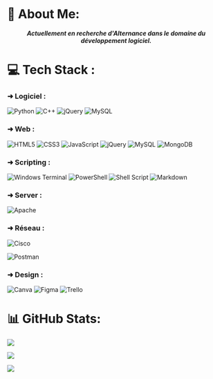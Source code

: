 # 💫 About Me:

<center>

***Actuellement en recherche d'Alternance dans le domaine du développement logiciel.***

</center>

# 💻 Tech Stack :
### ➜ Logiciel :
![Python](https://img.shields.io/badge/python-3670A0?style=for-the-badge&logo=python&logoColor=ffdd54)
![C++](https://img.shields.io/badge/c++-%2300599C.svg?style=for-the-badge&logo=c%2B%2B&logoColor=white)
![jQuery](https://img.shields.io/badge/jquery-%230769AD.svg?style=for-the-badge&logo=jquery&logoColor=white)
![MySQL](https://img.shields.io/badge/mysql-%2300000f.svg?style=for-the-badge&logo=mysql&logoColor=white)

### ➜ Web :
![HTML5](https://img.shields.io/badge/html5-%23E34F26.svg?style=for-the-badge&logo=html5&logoColor=white)
![CSS3](https://img.shields.io/badge/css3-%231572B6.svg?style=for-the-badge&logo=css3&logoColor=white)
![JavaScript](https://img.shields.io/badge/javascript-%23323330.svg?style=for-the-badge&logo=javascript&logoColor=%23F7DF1E)
![jQuery](https://img.shields.io/badge/jquery-%230769AD.svg?style=for-the-badge&logo=jquery&logoColor=white)
![MySQL](https://img.shields.io/badge/mysql-%2300000f.svg?style=for-the-badge&logo=mysql&logoColor=white)
![MongoDB](https://img.shields.io/badge/MongoDB-%234ea94b.svg?style=for-the-badge&logo=mongodb&logoColor=white)

### ➜ Scripting :
![Windows Terminal](https://img.shields.io/badge/Windows%20Terminal-%234D4D4D.svg?style=for-the-badge&logo=windows-terminal&logoColor=white)
![PowerShell](https://img.shields.io/badge/PowerShell-%235391FE.svg?style=for-the-badge&logo=powershell&logoColor=white)
![Shell Script](https://img.shields.io/badge/shell_script-%23121011.svg?style=for-the-badge&logo=gnu-bash&logoColor=white)
![Markdown](https://img.shields.io/badge/markdown-%23000000.svg?style=for-the-badge&logo=markdown&logoColor=white)

### ➜ Server :
![Apache](https://img.shields.io/badge/apache-%23D42029.svg?style=for-the-badge&logo=apache&logoColor=white)

### ➜ Réseau :
![Cisco](https://img.shields.io/badge/cisco-%23049fd9.svg?style=for-the-badge&logo=cisco&logoColor=black)

![Postman](https://img.shields.io/badge/Postman-FF6C37?style=for-the-badge&logo=postman&logoColor=white)

### ➜ Design :
![Canva](https://img.shields.io/badge/Canva-%2300C4CC.svg?style=for-the-badge&logo=Canva&logoColor=white)
![Figma](https://img.shields.io/badge/figma-%23F24E1E.svg?style=for-the-badge&logo=figma&logoColor=white)
![Trello](https://img.shields.io/badge/Trello-%23026AA7.svg?style=for-the-badge&logo=Trello&logoColor=white)
<!--
# 📊 GitHub Stats:
<center>

![](https://github-readme-stats.vercel.app/api/top-langs/?username=Trystan-LegrandSimon&theme=yeblu&hide_border=false&include_all_commits=true&count_private=true&layout=compact)
![](https://github-readme-stats.vercel.app/api?username=Trystan-LegrandSimon&theme=yeblu&hide_border=false&include_all_commits=true&count_private=true)
![](https://github-readme-streak-stats.herokuapp.com/?user=Trystan-LegrandSimon&theme=yeblu&hide_border=false)

</center>

### 🔝 Top Contributed Repo
<center>

![](https://github-contributor-stats.vercel.app/api?username=Trystan-LegrandSimon&limit=5&theme=yeblu&hide_border=false&combine_all_yearly_contributions=true)

</center>

---
<!--
**thanh-son-lemelle/thanh-son-lemelle** is a ✨ _special_ ✨ repository because its `README.md` (this file) appears on your GitHub profile.

Here are some ideas to get you started:

- 🔭 I’m currently working on ...
- 🌱 I’m currently learning ...
- 👯 I’m looking to collaborate on ...
- 🤔 I’m looking for help with ...
- 💬 Ask me about ...
- 📫 How to reach me: ...
- 😄 Pronouns: ...
- ⚡ Fun fact: ...
-->
# 📊 GitHub Stats:

![](https://github-readme-stats.vercel.app/api/top-langs/?username=thanh-son-lemelle&theme=yeblu&hide_border=false&include_all_commits=true&count_private=true&layout=compact)

<img src="https://komarev.com/ghpvc/?username=thanh-son-lemelle&style=for-the-badge">


[Ÿ HŸPE]: https://yhype.me
[GitHub Profile Views Counter]: https://github.com/antonkomarev/github-profile-views-counter

![](https://hit.yhype.me/github/profile?user_id=146708391)
